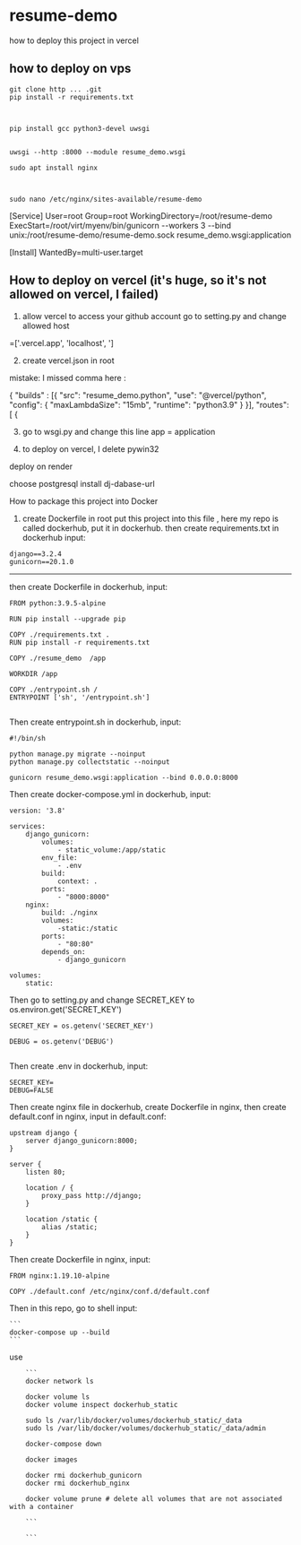 # resume-demo

how to deploy this project in vercel

## how to deploy on vps
```
git clone http ... .git
pip install -r requirements.txt



pip install gcc python3-devel uwsgi


uwsgi --http :8000 --module resume_demo.wsgi

sudo apt install nginx



sudo nano /etc/nginx/sites-available/resume-demo 

```





[Service]
User=root
Group=root
WorkingDirectory=/root/resume-demo
ExecStart=/root/virt/myenv/bin/gunicorn --workers 3 --bind unix:/root/resume-demo/resume-demo.sock resume_demo.wsgi:application

[Install]
WantedBy=multi-user.target






## How to deploy on vercel (it's huge, so it's not allowed on vercel, I failed)
1. allow vercel to access your github account
go to setting.py and change allowed host

=['.vercel.app', 'localhost', ']

2. create vercel.json in root

mistake: I missed comma here :

{
    "builds" : [{
        "src": "resume_demo.python",
        "use": "@vercel/python",
        "config": { "maxLambdaSize": "15mb", "runtime": "python3.9" }
    }],
    "routes": [
        {

3. go to wsgi.py and change this line
app = application


4. to deploy on vercel,  I delete pywin32 



deploy on render

choose postgresql 
install dj-dabase-url


How to package this project into Docker

1. create Dockerfile in root
put this project into this file , here my repo is called dockerhub, put it in dockerhub.
then create requirements.txt in dockerhub
input:
```
django==3.2.4
gunicorn==20.1.0
```


---
then create Dockerfile in dockerhub, input: 

```
FROM python:3.9.5-alpine

RUN pip install --upgrade pip

COPY ./requirements.txt .
RUN pip install -r requirements.txt

COPY ./resume_demo  /app

WORKDIR /app

COPY ./entrypoint.sh /
ENTRYPOINT ['sh', '/entrypoint.sh']


```

Then create entrypoint.sh in dockerhub, input:

```
#!/bin/sh

python manage.py migrate --noinput
python manage.py collectstatic --noinput

gunicorn resume_demo.wsgi:application --bind 0.0.0.0:8000

```

Then create docker-compose.yml in dockerhub, input:

```
version: '3.8'

services:
    django_gunicorn:
        volumes:
            - static_volume:/app/static
        env_file:
            - .env
        build:
            context: .
        ports:
            - "8000:8000"
    nginx:
        build: ./nginx
        volumes:
            -static:/static
        ports:
            - "80:80"
        depends_on:
            - django_gunicorn

volumes:
    static:

```
Then go to setting.py and change SECRET_KEY to os.environ.get('SECRET_KEY')

```
SECRET_KEY = os.getenv('SECRET_KEY')

DEBUG = os.getenv('DEBUG') 


```





Then create .env in dockerhub, input:

```
SECRET_KEY=
DEBUG=FALSE
```

Then create nginx file in dockerhub, create Dockerfile in nginx, then create default.conf in nginx, input in  default.conf:

```
upstream django {
    server django_gunicorn:8000;
}

server {
    listen 80;

    location / {
        proxy_pass http://django;
    }

    location /static {
        alias /static;
    }
}
```

Then create Dockerfile in nginx, input:

```
FROM nginx:1.19.10-alpine

COPY ./default.conf /etc/nginx/conf.d/default.conf

```


Then in this repo, go to shell input:
    
    ```
    docker-compose up --build
    ```

use 
    
        ```
        docker network ls

        docker volume ls
        docker volume inspect dockerhub_static

        sudo ls /var/lib/docker/volumes/dockerhub_static/_data
        sudo ls /var/lib/docker/volumes/dockerhub_static/_data/admin

        docker-compose down

        docker images

        docker rmi dockerhub_gunicorn
        docker rmi dockerhub_nginx

        docker volume prune # delete all volumes that are not associated with a container

        ```

        ```
